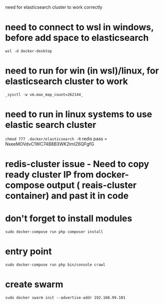 need for elasticsearch cluster to work correctly

# need to connect to wsl in windows, before add space to elasticsearch
`wsl -d docker-desktop`

# need to run for win (in wsl)/linux, for elasticsearch cluster to work
`_sysctl -w vm.max_map_count=262144_`

# need to run in linux systems to use elastic search cluster
`chmod 777 .docker/elasticsearch -R`
redis pass = NxeeMOVdvC1WC74B8B3WK2ImIZ6QFgfG

# redis-cluster issue - Need to copy ready cluster IP from docker-compose output ( reais-cluster container) and past it in code

# don't forget to install modules
`sudo docker-compose run php composer install`

# entry point
`sudo docker-compose run php bin/console crawl`

# create swarm
`sudo docker swarm init --advertise-addr 192.168.99.101`